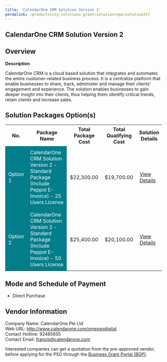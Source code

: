 ```yaml
---
title: 'CalendarOne CRM Solution Version 2'
permalink: /productivity-solutions-grant/solutionrepo/solution337
---
```


## CalendarOne CRM Solution Version 2

## Overview

**Description**

CalendarOne CRM is a cloud based solution that integrates and automates the entire customer-related business process. It is a centralize platform that enable businesses to share, track, administer and manage their clients' engagement and experience. The solution enables businesses to gain deeper insight into their clients, thus helping them identify critical trends, retain clients and increase sales.

## Solution Packages Option(s)

<table>
<tr>
<th><b>No.</b></th>
<th><b>Package Name</b></th>
<th><b>Total Package Cost</b></th>
<th><b>Total Qualifying Cost</b></th>
<th><b>Solution Details</b></th>
</tr>
<tr>
<td style='padding: 10px; background-color: #037E8A; color: #FFFFFF;'>Option 1</td>
<td style='padding: 10px; background-color: #037E8A; color: #FFFFFF;'>CalendarOne CRM Solution Version 2 - Standard Package (Include Peppol E- Invoice) - 25 Users License</td>
<td style='padding: 10px;'>$22,300.00</td>
<td style='padding: 10px;'>$19,700.00</td>
<td style='padding: 10px;'><a href='/images/psg/Calendarone_Desensitised_Annex_3_040822_Part_1.pdf' target='_blank'>View Details</a></td>
</tr>
<tr>
<td style='padding: 10px; background-color: #037E8A; color: #FFFFFF;'>Option 2</td>
<td style='padding: 10px; background-color: #037E8A; color: #FFFFFF;'>CalendarOne CRM Solution Version 2 - Standard Package (Include Peppol E- Invoice) - 50 Users License</td>
<td style='padding: 10px;'>$25,400.00</td>
<td style='padding: 10px;'>$20,100.00</td>
<td style='padding: 10px;'><a href='/images/psg/Calendarone_Desensitised_Annex_3_040822_Part_2.pdf' target='_blank'>View Details</a></td>
</tr>
</table>

## Mode and Schedule of Payment

 - Direct Purchase

## Vendor Information

 Company Name: CalendarOne Pte Ltd<br>Web URL: http://www.calendarone.com/smesgodigital <br>Contact Hotline: 92485655 <br>Contact Email: francis@calendarone.com <br>

Interested companies can get a quotation from the pre-approved vendor, before applying for the PSG through the <a href='https://www.businessgrants.gov.sg/' target='_blank' rel='noopener'>Business Grant Portal (BGP)</a>.

<script src="/jquery/resize-tables.js"></script>
